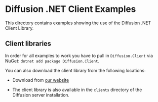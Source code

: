 # Diffusion .NET Client Examples

This directory contains examples showing the use of the Diffusion .NET Client Library.

## Client libraries

In order for all examples to work you have to pull in
`Diffusion.Client` via NuGet: `dotnet add package Diffusion.Client`.

You can also download the client library from the following locations:

*   Download from [our website](http://download.pushtechnology.com/cloud/latest/sdks.html#dotnet)

*   The client library is also available in the `clients` directory of the Diffusion server installation.
